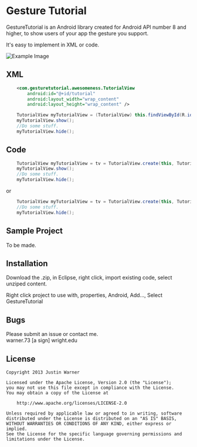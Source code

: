 Gesture Tutorial
=========

GestureTutorial is an Android library created for Android API number 8 and higher, to show users of your app the gesture you support.

It's easy to implement in XML or code.

![Example Image][3]

XML
----
````xml
    <com.gesturetutorial.awesomeness.TutorialView 
        android:id="@+id/tutorial"
        android:layout_width="wrap_content"
        android:layout_height="wrap_content" />
````

````java
    TutorialView myTutorialView = (TutorialView) this.findViewById(R.id.tutorial);
    myTutorialView.show();
    //Do some stuff.
    myTutorialView.hide();    
````


Code
----
````java
    TutorialView myTutorialView = tv = TutorialView.create(this, TutorialView.LeftToRight, 0, v);
    myTutorialView.show();
    //Do some stuff.
    myTutorialView.hide();    
````

or

````java
    TutorialView myTutorialView = tv = TutorialView.create(this, TutorialView.LeftToRight, 0, v).show();
    //Do some stuff.
    myTutorialView.hide();    
````



Sample Project
-----------

To be made.

Installation
--------------
Download the .zip, in Eclipse, right click, import existing code, select unziped content.

Right click project to use with, properties, Android, Add..., Select GestureTutorial


Bugs
----
Please submit an issue or contact me.  
warner.73 [a sign] wright.edu

License
----
    Copyright 2013 Justin Warner
    
    Licensed under the Apache License, Version 2.0 (the "License");
    you may not use this file except in compliance with the License.
    You may obtain a copy of the License at

        http://www.apache.org/licenses/LICENSE-2.0

    Unless required by applicable law or agreed to in writing, software
    distributed under the License is distributed on an "AS IS" BASIS,
    WITHOUT WARRANTIES OR CONDITIONS OF ANY KIND, either express or implied.
    See the License for the specific language governing permissions and
    limitations under the License.


 [3]: https://raw.github.com/justinmwarner/GestureTutorial/master/assets/LeftToRight.gif
    